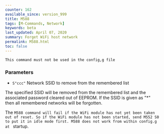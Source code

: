 ```yaml
---
counter: 162
available_since: version_999
title: M588
tags: [M-Commands, Network] 
keywords: beta 
last_updated: April 07, 2020 
summary: Forget WiFi host network 
permalink: M588.html
toc: false 
---
```



`This command must not be used in the config,g file`

### Parameters

* `S"ccc"` Network SSID to remove from the remembered list

The specified SSID will be removed from the remembered list and the associated password cleared out of EEPROM. If the SSID is given as "*" then all remembered networks will be forgotten.

The ` M588 command will fail if the WiFi module has not yet been taken out of reset. So if the WiFi module has not been started, send M552 S0 to put it in idle mode first. M588 does not work from within config.g at  ` startup.

